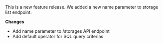
This is a new feature release. We added a new name parameter to storage list endpoint.

**Changes**
 - Add name parameter to /storages API endpoint
 - Add default operator for SQL query criterias

